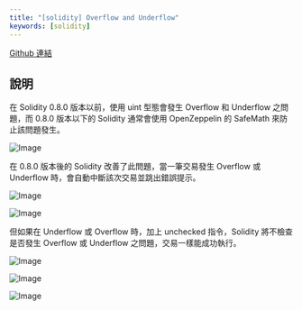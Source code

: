 ```yaml
---
title: "[solidity] Overflow and Underflow"
keywords: [solidity]
---
```


[Github 連結](https://github.com/WeiYun0912/SmartContracts/tree/main/Features/Overflow%20Underflow)

## 說明

在 Solidity 0.8.0 版本以前，使用 uint 型態會發生 Overflow 和 Underflow 之問題，而 0.8.0 版本以下的 Solidity 通常會使用 OpenZeppelin 的 SafeMath 來防止該問題發生。

![Image](https://i.imgur.com/QM5SBde.png)

在 0.8.0 版本後的 Solidity 改善了此問題，當一筆交易發生 Overflow 或 Underflow 時，會自動中斷該次交易並跳出錯誤提示。

![Image](https://i.imgur.com/ON9puMi.png)

![Image](https://i.imgur.com/KH1zlQa.png)

但如果在 Underflow 或 Overflow 時，加上 unchecked 指令，Solidity 將不檢查是否發生 Overflow 或 Underflow 之問題，交易一樣能成功執行。

![Image](https://i.imgur.com/Cuchwvd.png)

![Image](https://i.imgur.com/weA9nhK.png)

![Image](https://i.imgur.com/3rBSdsV.png)
